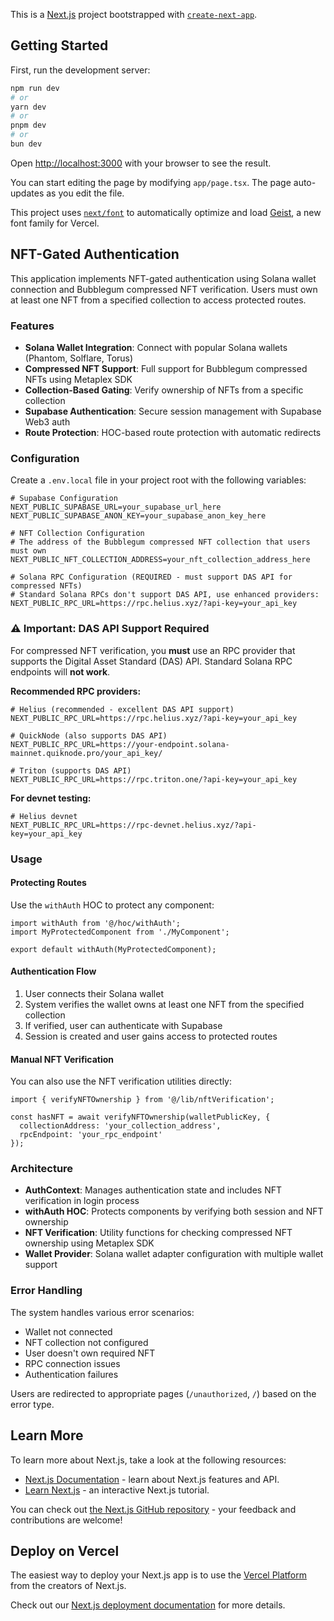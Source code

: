 This is a [Next.js](https://nextjs.org) project bootstrapped with [`create-next-app`](https://nextjs.org/docs/app/api-reference/cli/create-next-app).

## Getting Started

First, run the development server:

```bash
npm run dev
# or
yarn dev
# or
pnpm dev
# or
bun dev
```

Open [http://localhost:3000](http://localhost:3000) with your browser to see the result.

You can start editing the page by modifying `app/page.tsx`. The page auto-updates as you edit the file.

This project uses [`next/font`](https://nextjs.org/docs/app/building-your-application/optimizing/fonts) to automatically optimize and load [Geist](https://vercel.com/font), a new font family for Vercel.

## NFT-Gated Authentication

This application implements NFT-gated authentication using Solana wallet connection and Bubblegum compressed NFT verification. Users must own at least one NFT from a specified collection to access protected routes.

### Features

- **Solana Wallet Integration**: Connect with popular Solana wallets (Phantom, Solflare, Torus)
- **Compressed NFT Support**: Full support for Bubblegum compressed NFTs using Metaplex SDK
- **Collection-Based Gating**: Verify ownership of NFTs from a specific collection
- **Supabase Authentication**: Secure session management with Supabase Web3 auth
- **Route Protection**: HOC-based route protection with automatic redirects

### Configuration

Create a `.env.local` file in your project root with the following variables:

```env
# Supabase Configuration
NEXT_PUBLIC_SUPABASE_URL=your_supabase_url_here
NEXT_PUBLIC_SUPABASE_ANON_KEY=your_supabase_anon_key_here

# NFT Collection Configuration
# The address of the Bubblegum compressed NFT collection that users must own
NEXT_PUBLIC_NFT_COLLECTION_ADDRESS=your_nft_collection_address_here

# Solana RPC Configuration (REQUIRED - must support DAS API for compressed NFTs)
# Standard Solana RPCs don't support DAS API, use enhanced providers:
NEXT_PUBLIC_RPC_URL=https://rpc.helius.xyz/?api-key=your_api_key
```

### ⚠️ Important: DAS API Support Required

For compressed NFT verification, you **must** use an RPC provider that supports the Digital Asset Standard (DAS) API. Standard Solana RPC endpoints will **not work**.

**Recommended RPC providers:**

```env
# Helius (recommended - excellent DAS API support)
NEXT_PUBLIC_RPC_URL=https://rpc.helius.xyz/?api-key=your_api_key

# QuickNode (also supports DAS API)
NEXT_PUBLIC_RPC_URL=https://your-endpoint.solana-mainnet.quiknode.pro/your_api_key/

# Triton (supports DAS API)
NEXT_PUBLIC_RPC_URL=https://rpc.triton.one/?api-key=your_api_key
```

**For devnet testing:**
```env
# Helius devnet
NEXT_PUBLIC_RPC_URL=https://rpc-devnet.helius.xyz/?api-key=your_api_key
```

### Usage

#### Protecting Routes

Use the `withAuth` HOC to protect any component:

```tsx
import withAuth from '@/hoc/withAuth';
import MyProtectedComponent from './MyComponent';

export default withAuth(MyProtectedComponent);
```

#### Authentication Flow

1. User connects their Solana wallet
2. System verifies the wallet owns at least one NFT from the specified collection
3. If verified, user can authenticate with Supabase
4. Session is created and user gains access to protected routes

#### Manual NFT Verification

You can also use the NFT verification utilities directly:

```tsx
import { verifyNFTOwnership } from '@/lib/nftVerification';

const hasNFT = await verifyNFTOwnership(walletPublicKey, {
  collectionAddress: 'your_collection_address',
  rpcEndpoint: 'your_rpc_endpoint'
});
```

### Architecture

- **AuthContext**: Manages authentication state and includes NFT verification in login process
- **withAuth HOC**: Protects components by verifying both session and NFT ownership
- **NFT Verification**: Utility functions for checking compressed NFT ownership using Metaplex SDK
- **Wallet Provider**: Solana wallet adapter configuration with multiple wallet support

### Error Handling

The system handles various error scenarios:

- Wallet not connected
- NFT collection not configured
- User doesn't own required NFT
- RPC connection issues
- Authentication failures

Users are redirected to appropriate pages (`/unauthorized`, `/`) based on the error type.

## Learn More

To learn more about Next.js, take a look at the following resources:

- [Next.js Documentation](https://nextjs.org/docs) - learn about Next.js features and API.
- [Learn Next.js](https://nextjs.org/learn) - an interactive Next.js tutorial.

You can check out [the Next.js GitHub repository](https://github.com/vercel/next.js) - your feedback and contributions are welcome!

## Deploy on Vercel

The easiest way to deploy your Next.js app is to use the [Vercel Platform](https://vercel.com/new?utm_medium=default-template&filter=next.js&utm_source=create-next-app&utm_campaign=create-next-app-readme) from the creators of Next.js.

Check out our [Next.js deployment documentation](https://nextjs.org/docs/app/building-your-application/deploying) for more details.
